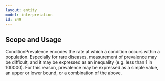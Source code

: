 ```yaml
---
layout: entity
model: interpretation
id: E49
---
```


Scope and Usage
---------------

ConditionPrevalence encodes the rate at which a condition occurs within a population.  Especially for rare diseases, measurement of prevalence may be difficult, and it may be expressed as an inequality (e.g. less than 1 in 100000).  For this reason, prevalence may be expressed as a simple value, an upper or lower bound, or a combination of the above. 
